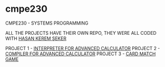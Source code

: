# cmpe230
CMPE230 - SYSTEMS PROGRAMMING

ALL THE PROJECTS HAVE THEIR OWN REPO, THEY WERE ALL CODED WITH [HASAN KEREM ŞEKER](https://github.com/hks1444)

PROJECT 1 - [INTERPRETER FOR ADVANCED CALCULATOR](https://github.com/hks1444/AdvCalc)
PROJECT 2 - [COMPILER FOR ADVANCED CALCULATOR](https://github.com/kaanguneyli/AdvCalc2)
PROJECT 3 - [CARD MATCH GAME](https://github.com/kaanguneyli/CardMatchGame)
